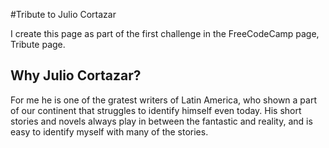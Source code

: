 #Tribute to Julio Cortazar

I create this page as part of the first challenge in the FreeCodeCamp page, Tribute page.

Why Julio Cortazar?
-------------------

For me he is one of the gratest writers of Latin America, who shown a part of our continent that struggles to identify himself even today. His short stories and novels always play in between the fantastic and reality, and is easy to identify myself with many of the stories.